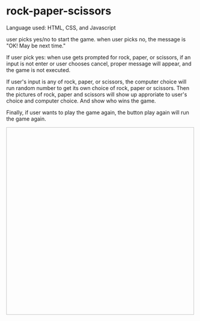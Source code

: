 # rock-paper-scissors

Language used: HTML, CSS, and Javascript

user picks yes/no to start the game.
when user picks no, the message is "OK! May be next time."

If user pick yes:
when use gets prompted for rock, paper, or scissors, if an input is not enter or user chooses cancel, proper message will appear, and the game is not executed.

If user's input is any of rock, paper, or scissors, the computer choice will run random number to get its own choice of rock, paper or scissors.
Then the pictures of rock, paper and scissors will show up approriate to user's choice and computer choice.
And show who wins the game.

Finally, if user wants to play the game again, the button play again will run the game again.

<img width = 500px, height = 500px src = " ">
